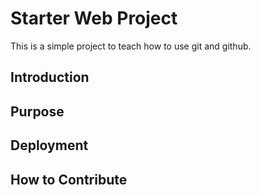 # Starter Web Project

This is a simple project to teach how to use git and github.

## Introduction

## Purpose

## Deployment

## How to Contribute